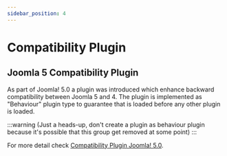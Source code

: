 ```yaml
---
sidebar_position: 4
---
```


Compatibility Plugin
====================

## Joomla 5 Compatibility Plugin

As part of Joomla! 5.0 a plugin was introduced which enhance backward compatibility between Joomla 5 and 4.
The plugin is implemented as "Behaviour" plugin type to guarantee that is loaded before any other plugin is loaded.

:::warning
  (Just a heads-up, don't create a plugin as behaviour plugin because it's possible that this group get removed at some point)
:::

For more detail check [Compatibility Plugin Joomla! 5.0](https://manual.joomla.org/migrations/44-50/compat-plugin).
